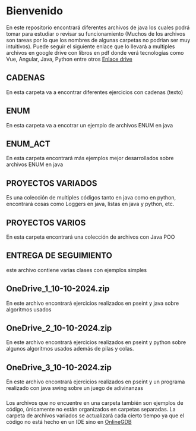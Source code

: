 # Bienvenido

En este repositorio encontrará diferentes archivos de java los cuales podrá tomar para estudiar o revisar su funcionamiento (Muchos de los archivos son tareas por lo que los nombres de algunas carpetas no podrian ser muy intuitivos).
Puede seguir el siguiente enlace que lo llevará a multiples archivos en google drive con libros en pdf donde verá tecnologías como Vue, Angular, Java, Python entre otros [Enlace drive](https://drive.google.com/drive/folders/10Ep2bpQNkDP4v9GdE4cnmEHmlg0PRKRW?fbclid=PAAabV0rdsch6Ba2EB1jCHoQ5HvFJolvsw-Xy7K31n_9ljIBatkxtNUIsqe41)

## CADENAS

En esta carpeta va a encontrar diferentes ejercicios con cadenas (texto)

## ENUM

En esta carpeta va a encotrar un ejemplo de archivos ENUM en java

## ENUM_ACT

En esta carpeta encontrará más ejemplos mejor desarrollados sobre archivos ENUM en java

## PROYECTOS VARIADOS

Es una colección de multiples códigos tanto en java como en python, encontrará cosas como Loggers en java, listas en java y python, etc.

## PROYECTOS VARIOS

En esta carpeta encontrará una colección de archivos con Java POO

## ENTREGA DE SEGUIMIENTO

este archivo contiene varias clases con ejemplos simples

## OneDrive_1_10-10-2024.zip

En este archivo encontrará ejercicios realizados en pseint y java sobre algoritmos usados

## OneDrive_2_10-10-2024.zip

En este archivo encontrará ejercicios realizados en pseint y python sobre algunos algoritmos usados además de pilas y colas.

## OneDrive_3_10-10-2024.zip

En este archivo encontrará ejercicios realizados en pseint y un programa realizado con java swing sobre un juego de adivinanzas

###

Los archivos que no encuentre en una carpeta también son ejemplos de código, únicamente no están organizados en carpetas separadas. La carpeta de archivos variados se actualizará cada cierto tiempo ya que el código no está hecho en un IDE sino en [OnlineGDB](https://www.onlinegdb.com)
